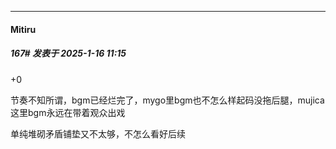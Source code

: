 ﻿
*****

####  Mitiru  
##### 167#       发表于 2025-1-16 11:15

+0

节奏不知所谓，bgm已经烂完了，mygo里bgm也不怎么样起码没拖后腿，mujica这里bgm永远在带着观众出戏

单纯堆砌矛盾铺垫又不太够，不怎么看好后续


